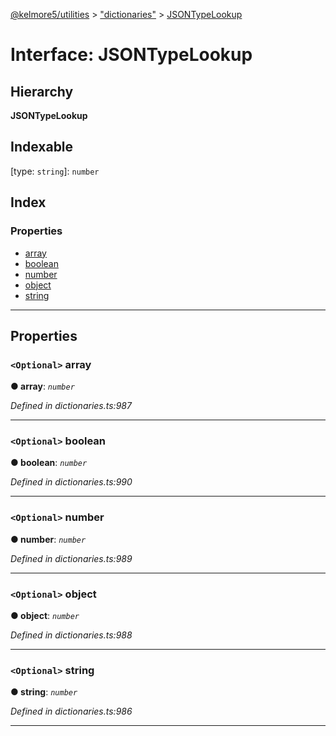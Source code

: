 [@kelmore5/utilities](../README.md) > ["dictionaries"](../modules/_dictionaries_.md) > [JSONTypeLookup](../interfaces/_dictionaries_.jsontypelookup.md)

# Interface: JSONTypeLookup

## Hierarchy

**JSONTypeLookup**

## Indexable

\[type: `string`\]:&nbsp;`number`
## Index

### Properties

* [array](_dictionaries_.jsontypelookup.md#array)
* [boolean](_dictionaries_.jsontypelookup.md#boolean)
* [number](_dictionaries_.jsontypelookup.md#number)
* [object](_dictionaries_.jsontypelookup.md#object)
* [string](_dictionaries_.jsontypelookup.md#string)

---

## Properties

<a id="array"></a>

### `<Optional>` array

**● array**: *`number`*

*Defined in dictionaries.ts:987*

___
<a id="boolean"></a>

### `<Optional>` boolean

**● boolean**: *`number`*

*Defined in dictionaries.ts:990*

___
<a id="number"></a>

### `<Optional>` number

**● number**: *`number`*

*Defined in dictionaries.ts:989*

___
<a id="object"></a>

### `<Optional>` object

**● object**: *`number`*

*Defined in dictionaries.ts:988*

___
<a id="string"></a>

### `<Optional>` string

**● string**: *`number`*

*Defined in dictionaries.ts:986*

___

